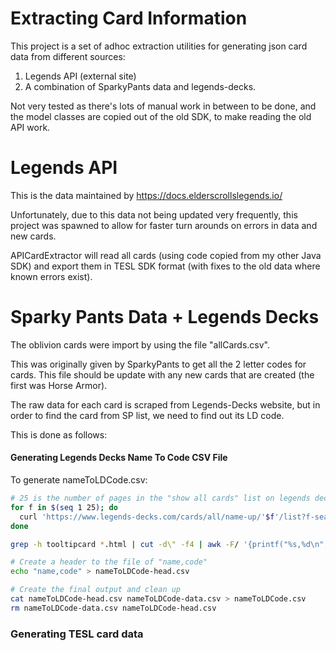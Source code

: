 # Extracting Card Information

This project is a set of adhoc extraction utilities for generating json card data
from different sources: 
1. Legends API (external site)
2. A combination of SparkyPants data and legends-decks.

Not very tested as there's lots of manual work in between to be done,
and the model classes are copied out of the old SDK, to make reading
the old API work.

# Legends API

This is the data maintained by https://docs.elderscrollslegends.io/

Unfortunately, due to this data not being updated very frequently, this project
was spawned to allow for faster turn arounds on errors in data and new cards.

APICardExtractor will read all cards (using code copied from my other Java SDK)
and export them in TESL SDK format (with fixes to the old data where known errors
exist).

# Sparky Pants Data + Legends Decks

The oblivion cards were import by using the file "allCards.csv".

This was originally given by SparkyPants to get all the 2 letter codes for cards.
This file should be update with any new cards that are created (the first was
Horse Armor).

The raw data for each card is scraped from Legends-Decks website, but
in order to find the card from SP list, we need to find out its LD code.

This is done as follows:

#### Generating Legends Decks Name To Code CSV File
To generate nameToLDCode.csv:

```bash
# 25 is the number of pages in the "show all cards" list on legends decks
for f in $(seq 1 25); do 
  curl 'https://www.legends-decks.com/cards/all/name-up/'$f'/list?f-search=&f-type=all&f-quality=all&f-race=all&f-attack-min=&f-attack-max=&f-health-min=&f-health-max=&f-magicka-min=&f-magicka-max=&f-collectible=&f-set=all&filters=Filter' > ld-$f.html
done

grep -h tooltipcard *.html | cut -d\" -f4 | awk -F/ '{printf("%s,%d\n", $6, $5)}' | sort > nameToLDCode-data.csv

# Create a header to the file of "name,code"
echo "name,code" > nameToLDCode-head.csv

# Create the final output and clean up
cat nameToLDCode-head.csv nameToLDCode-data.csv > nameToLDCode.csv
rm nameToLDCode-data.csv nameToLDCode-head.csv
```

### Generating TESL card data

